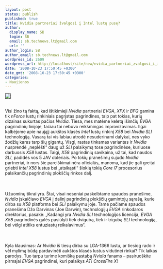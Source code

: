 ```yaml
---
layout: post
status: publish
published: true
title: Nvidia partneriai žvalgosi į Intel lustų pusę?
author:
  display_name: SB
  login: SB
  email: sb.technews.lt@gmail.com
  url: ''
author_login: SB
author_email: sb.technews.lt@gmail.com
wordpress_id: 2609
wordpress_url: http://localhost/site/new/nvidia_partneriai_zvalgosi_i_intel_lustu_puse_/
date: '2008-10-23 17:50:45 +0300'
date_gmt: '2008-10-23 17:50:45 +0300'
categories:
- Naujienos
---
```

<div class="imgright"><img src="http://tbn0.google.com/images?q=tbn:0pZ5IKf0Z1lqGM:http://www.3dnews.ru/_imgdata/img/2008/03/05/76448.jpg" border="1"></div>
<p><br>Visi žino tą faktą, kad ištikimieji <i>Nvidia</i> partneriai <i>EVGA</i>, <i>XFX</i> ir <i>BFG</i> gamina tik <i>nForce</i> lustų rinkiniais pagrįstas pagrindines, taip pat tokias, kurių dizainas sukurtas pačios <i>Nvidia</i>. Tiesa, mes matėme keletą išimčių <i>EVGA</i> pagrindinių linijoje, tačiau tai nebuvo reikšmingas improvizavimas. Ilgai kalbėjome apie naująjį aukštos klasės <i>Intel</i> lustų rinkinį <i>X58</i> bei <i>Nvidia SLI</i> technologiją. Vasarą tai vis labiau atrodė nesuderinami dalykai, nes vyko žodžių karas tarp šių gigantų. Visgi, rastas tinkamas variantas ir <i>Nvidia</i> nusprendė „neplėšti“ daug už <i>SLI</i> palaikymą tose pagrindinėse, kuriuose darbuosis <i>X58</i> lustas. Taigi, <i>X58</i> pagrindinių savikaina, už tai, kad naudos <i>SLI</i>, padidės vos 5 JAV doleriais. Po tokių pranešimų sujudo <i>Nvidia</i> partneriai, ir nors šie pareiškimai nėra oficialūs, manoma, kad jie gali greitai griebti <i>Intel X58</i> lustus bei „atsikąsti“ šiokią tokią <i>Core i7</i> procesorius palaikančių pagrindinių plokščių rinkos dalį.<br />
<br><br />
<br>Užuominų tikrai yra. Štai, visai neseniai paskelbtame spaudos pranešime, <i>Nvidia</i> įskaičiavo <i>EVGA</i> į dalinį pagrindinių plokščių gamintojų sąrašą, kurie dirba su <i>X58</i> platforma bei <i>SLI</i> palaikymu joje. Tame pačiame spaudos pranešima Džo Darvinas (Joe Darwin), technologijų <i>EVGA</i> rinkodaros direktorius, pasakė: „Kadangi yra <i>Nvidia SLI</i> technologijos licencija, <i>EVGA X58</i> pagrindinės galės pasiūlyti tiek dvigubą, tiek ir trigubą <i>SLI</i> technologiją, bei vėlgi atitiks entuziastų reikalavimus“.<br />
<br><br />
<br>Kyla klausimas: Ar <i>Nvidia</i> iš tiesų dirba su LGA-1366 lustu, ar tiesiog rado ir vėl mylimą būdą pardavinėti aukštos klasės lustus vidutinei rinkai? Tik laikas parodys. Tuo tarpu turime komišką pastabą <i>Nvidia</i> fanams – pasiruoškite pirmajai <i>EVGA</i> pagrindinei, kuri palaikys <i>ATI CrossFire X</i>!<br />
<br><br />
<br><br />
<br></p>
